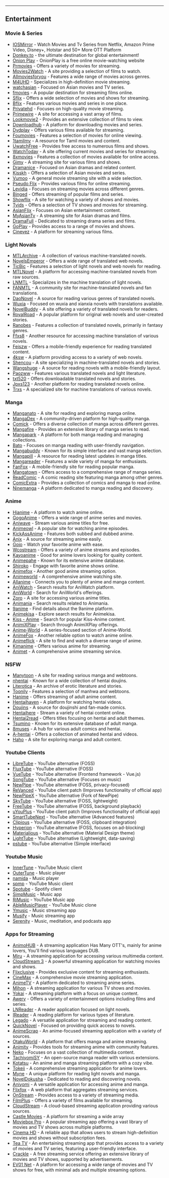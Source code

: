 ---
## Entertainment

### Movie & Series

* [IOSMirror](https://iosmirror.cc/) - Watch Movies and Tv Series from Netflix, Amazon Prime Video, Disney+, Hotstar and 50+ More OTT Platform
* [Donkey.to](https://donkey.to/) - the ultimate destination for global entertainment!
* [Onion Play](https://onionplay.city/) - OnionPlay is a free online movie-watching website
* [Prmovies](https://prmovies.my/) - Offers a variety of movies for streaming.
* [Movies2Watch](https://movies2watch.is/) - A site providing a selection of films to watch.
* [Allmoviesforyou](https://anymovie.cc/) - Features a wide range of movies across genres.
* [M4UHD](https://ww1.m4uhd.tv/) - Specializes in high-definition movie streaming.
* [watchasian](https://watchasian.art/) - Focused on Asian movies and TV series.
* [fmovies](https://fmovies.llc/) - A popular destination for streaming films online.
* [Sflix](https://sflix.to/) - Offers a wide selection of movies and shows for streaming.
* [Bflix](https://bflix.ru/) - Features various movies and series in one place.
* [Privatehd](https://privatehd.to/) - Focuses on high-quality movie streaming.
* [Primewire](https://ww2.primewire.quest/) - A site for accessing a vast array of films.
* [Lookmovie2](https://lookmovie2.to/) - Provides an extensive collection of films to view.
* [Downloadhub](https://www.downloadhub.sx/) - A platform for downloading movies and series.
* [Dvdplay](https://dvdplay.link/) - Offers various films available for streaming.
* [Foumovies](https://foumovies.pro/) - Features a selection of movies for online viewing.
* [1tamilmv](https://www.1tamilmv.tf/) - A resource for Tamil movies and content.
* [UwatchFree](https://uwatchfree.be/) - Provides free access to numerous films and shows.
* [WatchToday](https://watchtoday.stream/) - A site offering current movies and series for streaming.
* [8xmovies](https://8xmovies.college/) - Features a collection of movies available for online access.
* [Gimy](https://gimy.news/) - A streaming site for various films and shows.
* [Dramanice](https://ww3.dramanice.video/) - Focused on Asian dramas and related content.
* [Kisskh](https://kisskh.co/) - Offers a selection of Asian movies and series.
* [Vumoo](https://vumoo.mx/) - A general movie streaming site with a wide selection.
* [Pseudo Flix](https://pseudo-flix.pro/) - Provides various films for online streaming.
* [Levidia](https://www.levidia.ch/) - Focuses on streaming movies across different genres.
* [Binged](https://binged.in/) - Offers streaming of popular films and series.
* [Showflix](https://showflix.xyz/) - A site for watching a variety of shows and movies.
* [Tvids](https://www.tvids.net/) - Offers a selection of TV shows and movies for streaming.
* [AsianFlix](https://www.asianflix.one/) - Focuses on Asian entertainment content.
* [MyAsianTv](https://myasiantv.ac/) - A streaming site for Asian dramas and films.
* [DramaFull](https://dramafull.net/) - Dedicated to streaming drama series and films.
* [GoPlay](https://goplay.pw/) - Provides access to a range of movies and shows.
* [Cinevez](https://www.cinevez.mov/) - A platform for streaming various films.

### Light Novals

* [MTLArchive](https://mtlarchive.com/) - A collection of various machine-translated novels.
* [NovelsEmperor](https://novelsemperor.net/) - Offers a wide range of translated web novels.
* [TicBic](https://ticbic.com/) - Features a selection of light novels and web novels for reading.
* [MTLNovel](https://www.mtlnovel.com/) - A platform for accessing machine-translated novels from raw sources.
* [LNMTL](https://lnmtl.com/) - Specializes in the machine translation of light novels.
* [FANMTL](https://www.fanmtl.com/) - A community site for machine-translated novels and fan translations.
* [DaoNovel](https://daonovel.com/) - A source for reading various genres of translated novels.
* [Wuxia](https://wuxia.click/) - Focused on wuxia and xianxia novels with translations available.
* [NovelBuddy](https://novelbuddy.com/) - A site offering a variety of translated novels for readers.
* [RoyalRoad](https://www.royalroad.com/) - A popular platform for original web novels and user-created stories.
* [Ranobes](https://ranobes.top/) - Features a collection of translated novels, primarily in fantasy genres.
* [Ffxs8](https://www.ffxs8.com/) - Another resource for accessing machine translation of various novels.
* [Feiszw](https://m.feibzw.com/) - Offers a mobile-friendly experience for reading translated content.
* [4ksw](http://www.4ksw.com/) - A platform providing access to a variety of web novels.
* [Shencou](https://m.shencou.com/) - A site specializing in machine-translated novels and stories.
* [Wangshuge](http://wap.wangshugu.net/) - A source for reading novels with a mobile-friendly layout.
* [Paozww](https://wap.paozww.com/) - Features various translated novels and light literature.
* [txt520](https://www.txt520.com/) - Offers downloadable translated novels and stories.
* [Jpxs123](https://jpxs123.com/) - Another platform for reading translated novels online.
* [Trxs](https://trxs.cc/) - A specialized site for machine translations of various novels.

### Manga

* [Manganato](https://manganato.com/) - A site for reading and exploring manga online.
* [MangaDex](https://mangadex.org/) - A community-driven platform for high-quality manga.
* [Comick](https://comick.io/) - Offers a diverse collection of manga across different genres.
* [Mangafire](https://mangafire.to/) - Provides an extensive library of manga series to read.
* [Mangapark](https://mangapark.net/) - A platform for both manga reading and managing collections.
* [Bato](https://bato.to/) - Focuses on manga reading with user-friendly navigation.
* [Mangabuddy](https://mangabuddy.com/) - Known for its simple interface and vast manga selection.
* [Mangapill](https://mangapill.com/) - A resource for reading latest updates in manga titles.
* [Mangareader](https://mangareader.to/) - Features a wide variety of manga for enthusiasts.
* [FanFox](https://m.fanfox.net/) - A mobile-friendly site for reading popular manga.
* [Mangatown](https://m.mangatown.com/) - Offers access to a comprehensive range of manga series.
* [ReadComic](https://readcomiconline.li/) - A comic reading site featuring manga among other genres.
* [ComicExtra](https://comixextra.com/) - Provides a collection of comics and manga to read online.
* [Ninemanga](https://ninemanga.com/) - A platform dedicated to manga reading and discovery.

### Anime

* [Hianime](https://hianime.to/) - A platform to watch anime online.
* [GogoAnime](https://gogotaku.info/) - Offers a wide range of anime series and movies.
* [Aniwave](https://aniwave.live/) - Stream various anime titles for free.
* [Animeowl](https://animeowl.live/) - A popular site for watching anime episodes.
* [KickAssAnime](https://watchanime.io/) - Features both subbed and dubbed anime.
* [Anix](https://anix.vc/) - A source for streaming anime easily.
* [Gojo](https://gojo.wtf/) - Watch your favorite anime with ease.
* [Wcostream](https://wcostream.cc/) - Offers a variety of anime streams and episodes.
* [Kayoanime](https://kayoanime.com/) - Good for anime lovers looking for quality content.
* [Animepahe](https://animepahe.ru/) - Known for its extensive anime database.
* [Shiroko](https://shiroko.co/) - Engage with favorite anime shows online.
* [Animefox](https://animefox.sbs/) - Another good anime streaming option.
* [Animeworld](https://anime-world.in/) - A comprehensive anime watching site.
* [Allanime](https://allmanga.to/) - Connects you to plenty of anime and manga content.
* [AniWatch](https://www.google.com/search?q=AniWatch) - Search results for AniWatch platform.
* [AniWorld](https://www.google.com/search?q=AniWorld) - Search for AniWorld's offerings.
* [Zoro](https://aniwatch.to/) - A site for accessing various anime titles.
* [Animania](https://www.google.com/search?q=animania) - Search results related to Animania.
* [9anime](https://www.google.com/search?q=9anime) - Find details about the 9anime platform.
* [Animekisa](https://www.google.com/search?q=Animekisa) - Explore search results for Animekisa.
* [Kiss - Anime](https://www.google.com/search?q=kiss+anime) - Search for popular Kiss-Anime content.
* [AnimiXPlay](https://www.google.com/search?q=AnimiXPlay) - Search through AnimiXPlay offerings.
* [Anime-World](https://anime-world.in/series/) - A series-focused section of Anime-World.
* [AnimeFox](https://animefox.io/) - Another reliable option to watch anime online.
* [Animeflick](https://animeflick.net/) - A site to find and watch a diverse range of anime.
* [Kimanime](https://kimanime.com/) - Offers various anime for streaming.
* [Animet](https://animet.tv/home) - A comprehensive anime streaming service.

### NSFW

* [Manytoon](https://manytoon.com/) - A site for reading various manga and webtoons.
* [nhentai](https://nhentai.net/) - Known for a wide collection of hentai doujins.
* [Literotica](https://search.literotica.com/) - An archive of erotic literature and stories.
* [Toonily](https://toonily.me/) - Features a selection of manhwa and webtoons.
* [Hanime](https://hanime.tv/) - Offers streaming of adult anime content.
* [Hentaihaven](https://hentaihaven.xxx/) - A platform for watching hentai videos.
* [Doujins](https://doujins.com/) - A source for doujinshi and fan-made comics.
* [Hentaihere](https://hentaihere.com/) - Stream a variety of hentai content online.
* [Hentai2read](https://hentai2read.com/) - Offers titles focusing on hentai and adult themes.
* [Tsumino](https://www.tsumino.com/) - Known for its extensive database of adult manga.
* [8muses](https://comics.8muses.com/) - A hub for various adult comics and hentai.
* [A-hentai](https://a-hentai.tv/) - Offers a collection of animated hentai and videos.
* [Haho](https://haho.moe/) - A site for exploring manga and adult content.

### Youtube Clients

* [LibreTube](https://github.com/libre-tube/LibreTube) - YouTube alternative (FOSS)
* [FluxTube](https://github.com/mu-fazil-vk/FluxTube) - YouTube alternative (FOSS)
* [VueTube](https://github.com/Frontesque/VueTube) - YouTube alternative (Frontend framework - Vue.js)
* [SongTube](https://github.com/SongTube/SongTube-App) - YouTube alternative (Focuses on music)
* [NewPipe](https://github.com/TeamNewPipe/NewPipe) - YouTube alternative (FOSS, privacy-focused)
* [ReVanced](https://github.com/revanced) - YouTube client patch (Improves functionality of official app)
* [NewPipeX](https://github.com/NewPipeX/NewPipeX) - YouTube alternative (Fork of NewPipe)
* [SkyTube](https://github.com/SkyTubeTeam/SkyTube) - YouTube alternative (FOSS, lightweight)
* [FreeTube](https://github.com/FreeTubeApp/FreeTube) - YouTube alternative (FOSS, background playback)
* [uYouPlus](https://github.com/qnblackcat/uYouPlus) - YouTube client patch (Improves functionality of official app)
* [SmartTubeNext](https://github.com/yuliskov/SmartTubeNext) - YouTube alternative (Advanced features)
* [Clipious](https://github.com/lamarios/clipious) - YouTube alternative (FOSS, clipboard integration)
* [Hyperion](https://github.com/zt64/Hyperion) - YouTube alternative (FOSS, focuses on ad-blocking)
* [Materialious](https://github.com/Materialious/Materialious) - YouTube alternative (Material Design theme)
* [LightTube](https://github.com/lighttube-org/LightTube-Android) - YouTube alternative (Lightweight, data-saving)
* [pstube](https://github.com/prateekmedia/pstube) - YouTube alternative (Simple interface)

### Youtube Music

* [InnerTune](https://github.com/z-huang/InnerTune) - YouTube Music client
* [OuterTune](https://github.com/DD3Boh/OuterTune) - Music player
* [namida](https://github.com/namidaco/namida) - Music player
* [spmp](https://github.com/toasterofbread/spmp) - YouTube Music client
* [Spotube](https://github.com/KRTirtho/spotube) - Spotify client
* [SimpMusic](https://github.com/maxrave-dev/SimpMusic) - Music app
* [RiMusic](https://github.com/fast4x/RiMusic) - YouTube Music app
* [AbleMusicPlayer](https://github.com/uditkarode/AbleMusicPlayer) - YouTube Music clone
* [Ymusic](https://ymusic.io/) - Music streaming app
* [Musify](https://github.com/gokadzev/Musify) - Music streaming app
* [Serenity](https://github.com/YajanaRao/Serenity) - Music, meditation, and podcasts app

### Apps for Streaming

* [AnimoHUB](https://t.me/animohub/784) - A streaming application Has Many OTT's, mainly for anime lovers, You'll find various languages DUB.
* [Miru](https://github.com/miru-project/miru-app) - A streaming application for accessing various multimedia content.
* [CloudStream 3](https://github.com/LagradOst/CloudStream-3) - A powerful streaming application for watching movies and shows.
* [Flixclusive](https://github.com/rhenwinch/Flixclusive) - Provides exclusive content for streaming enthusiasts.
* [CineMax](https://github.com/BeamlakAschalew/cinemax) - A comprehensive movie streaming application.
* [AnimeTV](https://github.com/amarullz/AnimeTV) - A platform dedicated to streaming anime series.
* [Mihon](https://github.com/mihonapp/mihon) - A streaming application for various TV shows and movies.
* [Yokai](https://github.com/null2264/yokai) - A streaming platform with a focus on unique content.
* [Awery](https://github.com/MrBoomDeveloper/Awery) - Offers a variety of entertainment options including films and series.
* [LNReader](https://github.com/LNReader/lnreader) - A reader application focused on light novels.
* [IReader](https://github.com/IReaderorg/IReader) - A reading platform for various types of literature.
* [Legado](https://github.com/gedoor/legado) - A versatile application for streaming and reading content.
* [QuickNovel](https://github.com/LagradOst/QuickNovel) - Focused on providing quick access to novels.
* [AnimeScrap](https://github.com/fakeyatogod/AnimeScrap) - An anime-focused streaming application with a variety of sources.
* [OtakuWorld](https://github.com/jakepurple13/OtakuWorld#mangaworld) - A platform that offers manga and anime streaming.
* [Animity](https://github.com/kl3jvi/animity) - Provides tools for streaming anime with community features.
* [Neko](https://github.com/CarlosEsco/Neko) - Focuses on a vast collection of multimedia content.
* [TachiyomiSY](https://github.com/jobobby04/TachiyomiSY) - An open-source manga reader with various extensions.
* [Kotatsu](https://github.com/nv95/Kotatsu) - An anime and manga streaming platform with a cozy vibe.
* [Tokeii](https://github.com/Sovan22/Tokeii) - A comprehensive streaming application for anime lovers.
* [Myne](https://github.com/Pool-Of-Tears/Myne) - A unique platform for reading light novels and manga.
* [NovelDokusha](https://github.com/nanihadesuka/NovelDokusha) - Dedicated to reading and discovering novels.
* [Aniyomi](https://github.com/jmir1/aniyomi) - A versatile application for accessing anime and manga.
* [Flixfox](https://www.flixfox.in/) - A web platform that aggregates streaming services.
* [OnStream](https://onstream.to/) - Provides access to a variety of streaming media.
* [FilmPlus](https://filmplusapk.com/) - Offers a variety of films available for streaming.
* [CloudStream](https://github.com/recloudstream/cloudstream) - A cloud-based streaming application providing various sources.
* [Castle Movies](http://castlemovies.in/) - A platform for streaming a wide array
* [Moviebox Pro](https://www.movieboxpro.app/) - A popular streaming app offering a vast library of movies and TV shows across multiple platforms.
* [Cinema HD](https://cinemahd.app/v2-apk-8/) - A reliable app that allows users to stream high-definition movies and shows without subscription fees.
* [Tea TV](https://teatv.org/new-version/) - An entertaining streaming app that provides access to a variety of movies and TV series, featuring a user-friendly interface.
* [Crackle](https://www.crackle.com/) - A free streaming service offering an extensive library of movies and TV shows, supported by advertisements.
* [EV01 Net](https://ev01.sx/android-movies-apk) - A platform for accessing a wide range of movies and TV shows for free, with minimal ads and multiple streaming options.
